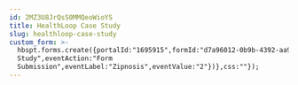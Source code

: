 ```yaml
---
id: 2MZ3U8JrQsS0MMQeoWioYS
title: HealthLoop Case Study
slug: healthloop-case-study
custom_form: >-
  hbspt.forms.create({portalId:"1695915",formId:"d7a96012-0b9b-4392-aa93-01109ec5b4f0",target:"#hsFormContainer",onFormSubmit:function(e){window.dataLayer=window.dataLayer||[],window.dataLayer.push({event:"GAEvent",eventCategory:"Case
  Study",eventAction:"Form
  Submission",eventLabel:"Zipnosis",eventValue:"2"})},css:""});
---
```


  